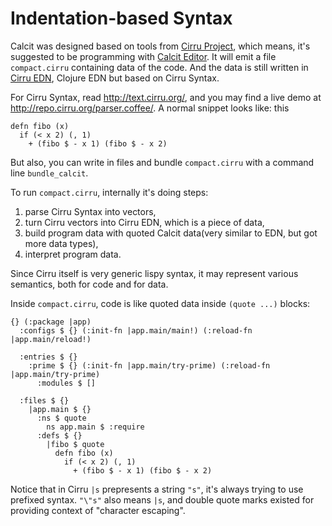 # Indentation-based Syntax

Calcit was designed based on tools from [Cirru Project](http://cirru.org/), which means, it's suggested to be programming with [Calcit Editor](https://github.com/calcit-lang/editor/). It will emit a file `compact.cirru` containing data of the code. And the data is still written in [Cirru EDN](https://github.com/Cirru/cirru-edn#syntax), Clojure EDN but based on Cirru Syntax.

For Cirru Syntax, read <http://text.cirru.org/>, and you may find a live demo at <http://repo.cirru.org/parser.coffee/>. A normal snippet looks like: this

```cirru
defn fibo (x)
  if (< x 2) (, 1)
    + (fibo $ - x 1) (fibo $ - x 2)
```

But also, you can write in files and bundle `compact.cirru` with a command line `bundle_calcit`.

To run `compact.cirru`, internally it's doing steps:

1. parse Cirru Syntax into vectors,
2. turn Cirru vectors into Cirru EDN, which is a piece of data,
3. build program data with quoted Calcit data(very similar to EDN, but got more data types),
4. interpret program data.

Since Cirru itself is very generic lispy syntax, it may represent various semantics, both for code and for data.

Inside `compact.cirru`, code is like quoted data inside `(quote ...)` blocks:

```cirru
{} (:package |app)
  :configs $ {} (:init-fn |app.main/main!) (:reload-fn |app.main/reload!)

  :entries $ {}
    :prime $ {} (:init-fn |app.main/try-prime) (:reload-fn |app.main/try-prime)
      :modules $ []

  :files $ {}
    |app.main $ {}
      :ns $ quote
        ns app.main $ :require
      :defs $ {}
        |fibo $ quote
          defn fibo (x)
            if (< x 2) (, 1)
              + (fibo $ - x 1) (fibo $ - x 2)

```

Notice that in Cirru `|s` prepresents a string `"s"`, it's always trying to use prefixed syntax. `"\"s"` also means `|s`, and double quote marks existed for providing context of "character escaping".
